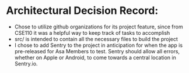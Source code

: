 # Architectural Decision Record:
- Chose to utilize github organizations for its project feature, since from CSE110 it was a helpful way to keep track of tasks to accomplish
- src/ is intended to contain all the necessary files to build the project
- I chose to add Sentry to the project in anticipation for when the app is pre-released for Asa Members to test. Sentry should allow all errors, whether on Apple or Android, to come towards a central location in Sentry.io. 